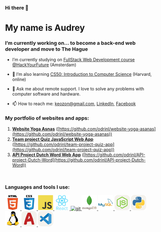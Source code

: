 ### Hi there 👋
# My name is Audrey
### I’m currently working on... to become a back-end web developer and move to The Hague


- I’m currently studying on [FullStack Web Development course @HackYourFuture](https://www.hackyourfuture.net/) (Amsterdam)

- 🌱 I’m also learning [CS50: Introduction to Computer Science](https://cs50.harvard.edu/x/2023/) (Harvard, online)

- 💬  Ask me about remote support. I love to solve any problems with computer software and hardware.

- 📫  How to reach me: keozon@gmail.com, [LinkedIn](https://www.linkedin.com/in/odrinl/), [Facebook](https://www.facebook.com/odrinl)

### My portfolio of websites and apps:
  1. [**Website Yoga Asnas**](https://odrinl.github.io/website-yoga-asanas/) ([https://github.com/odrinl/website-yoga-asanas](https://github.com/odrinl/website-yoga-asanas))
  2. [**Team project Quiz JavaScript Web App**](https://odrinl.github.io/team-project-quiz-app/) ([https://github.com/odrinl/team-project-quiz-app](https://github.com/odrinl/team-project-quiz-app))
  3. [**API Project Dutch Word Web App**](https://odrinl.github.io/API-project-Dutch-Word/) ([https://github.com/odrinl/API-project-Dutch-Word](https://github.com/odrinl/API-project-Dutch-Word))

<p>&nbsp;</p>

<h3 align="left">Languages and tools I use:</h3> 


<p align="left">
  
   <a href="https://www.w3schools.com/html/" target="_blank" rel="noreferrer"> 
    <img src="https://raw.githubusercontent.com/devicons/devicon/master/icons/html5/html5-original-wordmark.svg" alt="html5" width="50" height="50"/>
  </a>
  
  <a href="https://www.w3schools.com/css/" target="_blank" rel="noreferrer"> 
    <img src="https://raw.githubusercontent.com/devicons/devicon/master/icons/css3/css3-original-wordmark.svg" alt="css3" width="50" height="50"/>
  </a>
  
  <a href="https://developer.mozilla.org/en-US/docs/Web/JavaScript" target="_blank" rel="noreferrer"> 
    <img src="https://raw.githubusercontent.com/devicons/devicon/master/icons/javascript/javascript-original.svg" alt="javascript" width="50" height="50"/> 
  </a> 
  
  <a href="https://reactjs.org/" target="_blank" rel="noreferrer"> 
    <img src="https://raw.githubusercontent.com/devicons/devicon/master/icons/react/react-original-wordmark.svg" alt="react" width="50" height="50"/> 
  </a> 
  
  <a href="https://git-scm.com/" target="_blank" rel="noreferrer"> 
    <img src="https://www.vectorlogo.zone/logos/git-scm/git-scm-icon.svg" alt="git" width="50" height="50"/> 
  </a>
  
  <a href="https://www.mongodb.com/" target="_blank" rel="noreferrer"> 
    <img src="https://raw.githubusercontent.com/devicons/devicon/master/icons/mongodb/mongodb-original-wordmark.svg" alt="mongodb" width="50" height="50"/> 
  </a> 
  
  <a href="https://www.mysql.com/" target="_blank" rel="noreferrer"> 
    <img src="https://raw.githubusercontent.com/devicons/devicon/master/icons/mysql/mysql-original-wordmark.svg" alt="mysql" width="50" height="50"/> 
  </a>
  
  <a href="https://nodejs.org" target="_blank" rel="noreferrer"> 
    <img src="https://raw.githubusercontent.com/tandpfun/skill-icons/main/icons/NodeJS-Light.svg" alt="nodejs" width="50" height="50"/> 
  </a> 
  
<a href="https://www.python.org/" target="_blank" rel="noreferrer"> 
    <img src="https://raw.githubusercontent.com/tandpfun/skill-icons/main/icons/Python-Light.svg" alt="Python" width="50" height="50"/> 
  </a> 
  
  <a href="https://www.linux.org/" target="_blank" rel="noreferrer"> 
    <img src="https://raw.githubusercontent.com/devicons/devicon/master/icons/linux/linux-original.svg" alt="linux" width="50" height="50"/> 
  </a> 
    
  <a href="https://www.autodesk.eu/products/autocad/overview" target="_blank" rel="noreferrer"> 
    <img src="https://raw.githubusercontent.com/tandpfun/skill-icons/main/icons/AutoCAD-Light.svg" alt="Autocad" width="50" height="50"/> 
  </a> 

  <a href="https://code.visualstudio.com/" target="_blank" rel="noreferrer">
    <img src="https://raw.githubusercontent.com/tandpfun/skill-icons/main/icons/VSCode-Light.svg" alt="VSCode" width="50" height="50"/> 
  </a> 
</p>
